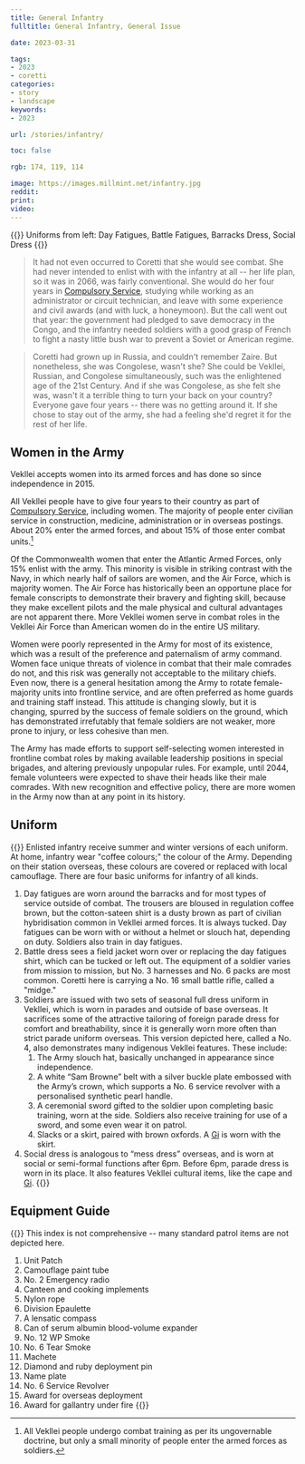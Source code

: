 ```yaml
---
title: General Infantry
fulltitle: General Infantry, General Issue

date: 2023-03-31

tags:
- 2023
- coretti
categories:
- story
- landscape
keywords:
- 2023

url: /stories/infantry/

toc: false

rgb: 174, 119, 114

image: https://images.millmint.net/infantry.jpg
reddit:
print:
video:
---
```

{{<note caption>}}
Uniforms from left: Day Fatigues, Battle Fatigues, Barracks Dress, Social Dress
{{</note>}}

> It had not even occurred to Coretti that she would see combat. She had never intended to enlist with with the infantry at all -- her life plan, so it was in 2066, was fairly conventional. She would do her four years in [Compulsory Service](/corsosva/), studying while working as an administrator or circuit technician, and leave with some experience and civil awards (and with luck, a honeymoon). But the call went out that year: the government had pledged to save democracy in the Congo, and the infantry needed soldiers with a good grasp of French to fight a nasty little bush war to prevent a Soviet or American regime.

> Coretti had grown up in Russia, and couldn't remember Zaire. But nonetheless, she was Congolese, wasn't she? She could be Vekllei, Russian, and Congolese simultaneously, such was the enlightened age of the 21st Century. And if she was Congolese, as she felt she was, wasn't it a terrible thing to turn your back on your country? Everyone gave four years -- there was no getting around it. If she chose to stay out of the army, she had a feeling she'd regret it for the rest of her life.

## Women in the Army

Vekllei accepts women into its armed forces and has done so since independence in 2015.

All Vekllei people have to give four years to their country as part of [Compulsory Service](/corsosva/), including women. The majority of people enter civilian service in construction, medicine, administration or in overseas postings. About 20% enter the armed forces, and about 15% of those enter combat units.[^1]

Of the Commonwealth women that enter the Atlantic Armed Forces, only 15% enlist with the army. This minority is visible in striking contrast with the Navy, in which nearly half of sailors are women, and the Air Force, which is majority women. The Air Force has historically been an opportune place for female conscripts to demonstrate their bravery and fighting skill, because they make excellent pilots and the male physical and cultural advantages are not apparent there. More Vekllei women serve in combat roles in the Vekllei Air Force than American women do in the entire US military.

Women were poorly represented in the Army for most of its existence, which was a result of the preference and paternalism of army command. Women face unique threats of violence in combat that their male comrades do not, and this risk was generally not acceptable to the military chiefs. Even now, there is a general hesitation among the Army to rotate female-majority units into frontline service, and are often preferred as home guards and training staff instead. This attitude is changing slowly, but it is changing, spurred by the success of female soldiers on the ground, which has demonstrated irrefutably that female soldiers are not weaker, more prone to injury, or less cohesive than men.

The Army has made efforts to support self-selecting women interested in frontline combat roles by making available leadership positions in special brigades, and altering previously unpopular rules. For example, until 2044, female volunteers were expected to shave their heads like their male comrades. With new recognition and effective policy, there are more women in the Army now than at any point in its history.

## Uniform

{{<note panel>}}
Enlisted infantry receive summer and winter versions of each uniform. At home, infantry wear "coffee colours;" the colour of the Army. Depending on their station overseas, these colours are covered or replaced with local camouflage. There are four basic uniforms for infantry of all kinds.

1. Day fatigues are worn around the barracks and for most types of service outside of combat. The trousers are bloused in regulation coffee brown, but the cotton-sateen shirt is a dusty brown as part of civilian hybridisation common in Vekllei armed forces. It is always tucked. Day fatigues can be worn with or without a helmet or slouch hat, depending on duty. Soldiers also train in day fatigues.
2. Battle dress sees a field jacket worn over or replacing the day fatigues shirt, which can be tucked or left out. The equipment of a soldier varies from mission to mission, but No. 3 harnesses and No. 6 packs are most common. Coretti here is carrying a No. 16 small battle rifle, called a "midge."
3. Soldiers are issued with two sets of seasonal full dress uniform in Vekllei, which is worn in parades and outside of base overseas. It sacrifices some of the attractive tailoring of foreign parade dress for comfort and breathability, since it is generally worn more often than strict parade uniform overseas. This version depicted here, called a No. 4, also demonstrates many indigenous Vekllei features. These include:
	1. The Army slouch hat, basically unchanged in appearance since independence.
	2. A white “Sam Browne” belt with a silver buckle plate embossed with the Army’s crown, which supports a No. 6 service revolver with a personalised synthetic pearl handle.
	3. A ceremonial sword gifted to the soldier upon completing basic training, worn at the side. Soldiers also receive training for use of a sword, and some even wear it on patrol.
	4. Slacks or a skirt, paired with brown oxfords. A [Gi](/stories/crown/) is worn with the skirt.
4. Social dress is analogous to “mess dress” overseas, and is worn at social or semi-formal functions after 6pm. Before 6pm, parade dress is worn in its place. It also features Vekllei cultural items, like the cape and [Gi](/stories/crown/).
{{</note>}}

## Equipment Guide

{{<note panel>}}
This index is not comprehensive -- many standard patrol items are not depicted here.

1. Unit Patch
2. Camouflage paint tube
3. No. 2 Emergency radio
4. Canteen and cooking implements
5. Nylon rope
6. Division Epaulette
7. A lensatic compass
8. Can of serum albumin blood-volume expander
9. No. 12 WP Smoke
10. No. 6 Tear Smoke
11. Machete
12. Diamond and ruby deployment pin
13. Name plate
14. No. 6 Service Revolver
15. Award for overseas deployment
16. Award for gallantry under fire
{{</note>}}

[^1]: All Vekllei people undergo combat training as per its ungovernable doctrine, but only a small minority of people enter the armed forces as soldiers.